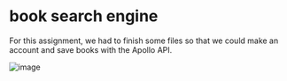 # book search engine
 
For this assignment, we had to finish some files so that we could make an account and save books with the Apollo API.

![image](https://github.com/GabriellaSwenson/book-search-engine/assets/117856727/133ede09-ef44-4a71-8ef8-4070093560c7)
